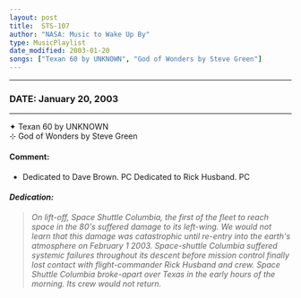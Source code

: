 ```yaml
---
layout: post
title:  STS-107
author: "NASA: Music to Wake Up By"
type: MusicPlaylist
date_modified: 2003-01-20
songs: ["Texan 60 by UNKNOWN", "God of Wonders by Steve Green"]
---
```


----
### DATE: January 20, 2003
----
✦ Texan 60 by UNKNOWN  &nbsp;<br />
⊹ God of Wonders by Steve Green

#### Comment:
* Dedicated to Dave Brown. PC
Dedicated to Rick Husband. PC

#### *Dedication:*
> *On lift-off, Space Shuttle Columbia, the first of the fleet to reach space in the 80's suffered damage to its left-wing. We would not learn that this damage was catastrophic until re-entry into the earth's atmosphere on February 1 2003. Space-shuttle Columbia suffered systemic failures throughout its descent before mission control finally lost contact with flight-commander Rick Husband and crew. Space Shuttle Columbia broke-apart over Texas in the early hours of the morning. Its crew would not return.*

<br/>
<center>
	<a target="_blank"
	   href="https://twitter.com/intent/tweet?hashtags=Space,NASA,Playlist,NASAWakeupCalls,SpaceProgram&text={{ page.author}}, '{{ page.songs.first }}' {{ page.title }}, {{ page.date | date: '%B %d, %Y' }}. {{ site.url }}{{ page.url }} @nasawakeupcalls">
	   <i class="fab fa-twitter" alt="Tweet this page" style="font-size: 1.3em;"></i>
	</a>
	&nbsp; 	<i class="fas fa-user-astronaut" style="font-size: 1.5em;"></i> &nbsp;
    <a type="amzn" search="'Texan 60 by UNKNOWN' or 'God of Wonders by Steve Green'" category="popular music">
        <i class="fab fa-amazon" style="font-size: 1.3em;"></i>
    </a>
</center>
